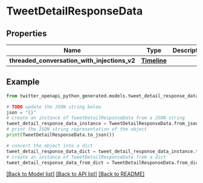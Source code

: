 # TweetDetailResponseData


## Properties

Name | Type | Description | Notes
------------ | ------------- | ------------- | -------------
**threaded_conversation_with_injections_v2** | [**Timeline**](Timeline.md) |  | [optional] 

## Example

```python
from twitter_openapi_python_generated.models.tweet_detail_response_data import TweetDetailResponseData

# TODO update the JSON string below
json = "{}"
# create an instance of TweetDetailResponseData from a JSON string
tweet_detail_response_data_instance = TweetDetailResponseData.from_json(json)
# print the JSON string representation of the object
print(TweetDetailResponseData.to_json())

# convert the object into a dict
tweet_detail_response_data_dict = tweet_detail_response_data_instance.to_dict()
# create an instance of TweetDetailResponseData from a dict
tweet_detail_response_data_from_dict = TweetDetailResponseData.from_dict(tweet_detail_response_data_dict)
```
[[Back to Model list]](../README.md#documentation-for-models) [[Back to API list]](../README.md#documentation-for-api-endpoints) [[Back to README]](../README.md)


